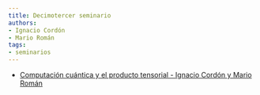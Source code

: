 ```yaml
---
title: Decimotercer seminario
authors:
- Ignacio Cordón
- Mario Román
tags:
- seminarios
---
```

  * [Computación cuántica y el producto tensorial - Ignacio Cordón y Mario Román](https://github.com/libreim/qubits)
